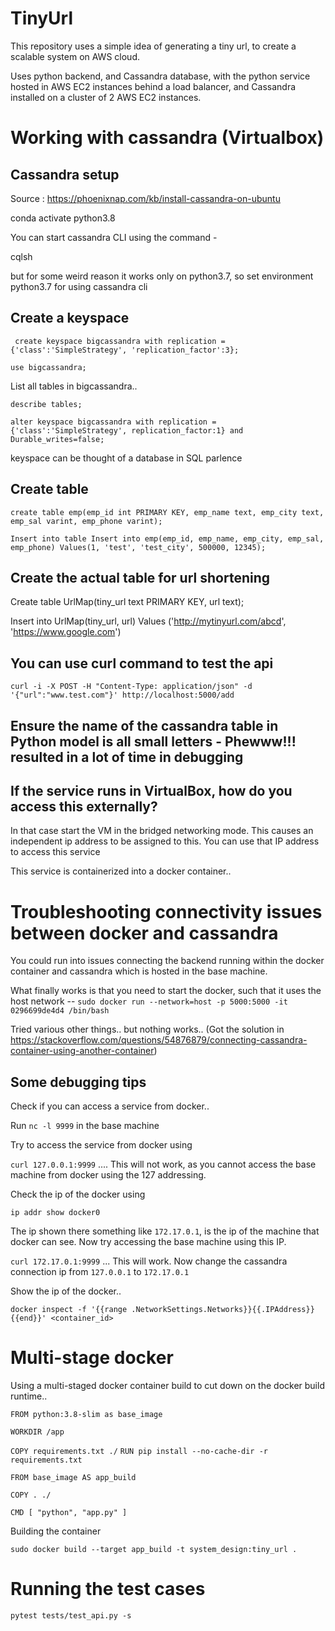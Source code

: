 # TinyUrl
This repository uses a simple idea of generating a tiny url, to create a scalable system on AWS cloud. 

Uses python backend, and Cassandra database, with the python service hosted in AWS EC2 instances behind a load balancer, and Cassandra installed on a cluster of 2 AWS EC2 instances. 

# Working with cassandra (Virtualbox)


## Cassandra setup
Source : https://phoenixnap.com/kb/install-cassandra-on-ubuntu

conda activate python3.8<p>

You can start cassandra CLI using the command - 
<p>cqlsh<p>
but for some weird reason it works only on python3.7, so set environment python3.7 for using cassandra cli

## Create a keyspace
` create keyspace bigcassandra with replication = {'class':'SimpleStrategy', 'replication_factor':3};`

`use bigcassandra;`

List all tables in bigcassandra..

`describe tables;`

`alter keyspace bigcassandra with replication = {'class':'SimpleStrategy', replication_factor:1} and Durable_writes=false;`

keyspace can be thought of a database in SQL parlence

## Create table
`create table emp(emp_id int PRIMARY KEY, emp_name text, emp_city text, emp_sal varint, emp_phone varint);`

`Insert into table
Insert into emp(emp_id, emp_name, emp_city, emp_sal, emp_phone) Values(1, 'test', 'test_city', 500000, 12345);
`


## Create the actual table for url shortening
Create table UrlMap(tiny_url text PRIMARY KEY, url text);

Insert into UrlMap(tiny_url, url) Values ('http://mytinyurl.com/abcd', 'https://www.google.com')

## You can use curl command to test the api

`curl -i -X POST -H "Content-Type: application/json" -d '{"url":"www.test.com"}' http://localhost:5000/add`

## Ensure the name of the cassandra table in Python model is all small letters - Phewww!!! resulted in a lot of time in debugging

## If the service runs in VirtualBox, how do you access this externally?

In that case start the VM in the bridged networking mode. This causes an independent ip address to be assigned to this. You can use that IP address to access this service

This service is containerized into a docker container..

# Troubleshooting connectivity issues between docker and cassandra

You could run into issues connecting the backend running within the docker container and cassandra which is hosted in the base machine.

What finally works is that you need to start the docker, such that it uses the host network --
`sudo docker run --network=host -p 5000:5000 -it 0296699de4d4 /bin/bash`

Tried various other things.. but nothing works..
(Got the solution in https://stackoverflow.com/questions/54876879/connecting-cassandra-container-using-another-container)

## Some debugging tips

Check if you can access a service from docker..

Run
`nc -l 9999` in the base machine

Try to access the service from docker using

`curl 127.0.0.1:9999` .... This will not work, as you cannot access the base machine from docker using the 127 addressing.

Check the ip of the docker using

`ip addr show docker0`

The ip shown there something like `172.17.0.1`, is the ip of the machine that docker can see. Now try accessing the base machine using this IP.

`curl 172.17.0.1:9999` ... This will work. Now change the cassandra connection ip from `127.0.0.1` to `172.17.0.1`

Show the ip of the docker..

`docker inspect -f '{{range .NetworkSettings.Networks}}{{.IPAddress}}{{end}}' <container_id>`

# Multi-stage docker

Using a multi-staged docker container build to cut down on the docker build runtime..


`FROM python:3.8-slim as base_image`

`WORKDIR /app`

`COPY requirements.txt ./`
`RUN pip install --no-cache-dir -r requirements.txt`

`FROM base_image AS app_build`

`COPY . ./`

`CMD [ "python", "app.py" ]`

Building the container

`sudo docker build --target app_build -t system_design:tiny_url .`

# Running the test cases
`pytest tests/test_api.py -s`